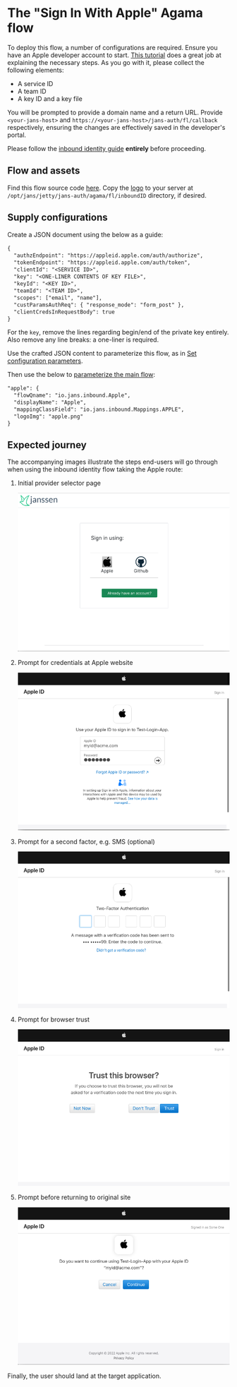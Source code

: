 # The "Sign In With Apple" Agama flow

To deploy this flow, a number of configurations are required. Ensure you have an Apple developer account to start. [This tutorial](https://github.com/ananay/apple-auth/blob/master/SETUP.md) does a great job at explaining the necessary steps. As you go with it, please collect the following elements:

- A service ID
- A team ID
- A key ID and a key file 

You will be prompted to provide a domain name and a return URL. Provide `<your-jans-host>` and `https://<your-jans-host>/jans-auth/fl/callback` respectively, ensuring the changes are effectively saved in the developer's portal.

Please follow the [inbound identity guide](../README.md) **entirely** before proceeding.

## Flow and assets

Find this flow source code [here](https://github.com/JanssenProject/jans/raw/replace-janssen-version/docs/script-catalog/agama/inboundID/apple/io.jans.inbound.Apple). Copy the [logo](https://github.com/JanssenProject/jans/raw/replace-janssen-version/docs/script-catalog/agama/inboundID/apple/apple.png) to your server at `/opt/jans/jetty/jans-auth/agama/fl/inboundID` directory, if desired.

## Supply configurations

Create a JSON document using the below as a guide:

```
{
  "authzEndpoint": "https://appleid.apple.com/auth/authorize",
  "tokenEndpoint": "https://appleid.apple.com/auth/token",
  "clientId": "<SERVICE ID>",
  "key": "<ONE-LINER CONTENTS OF KEY FILE>",
  "keyId": "<KEY ID>",
  "teamId": "<TEAM ID>",
  "scopes": ["email", "name"],
  "custParamsAuthReq": { "response_mode": "form_post" },
  "clientCredsInRequestBody": true
}
```

For the `key`, remove the lines regarding begin/end of the private key entirely. Also remove any line breaks: a one-liner is required. 

Use the crafted JSON content to parameterize this flow, as in [Set configuration parameters](../README.md#set-configuration-parameters).

Then use the below to [parameterize the main flow](../README.md#parameterize-the-main-flow):

```
"apple": {
  "flowQname": "io.jans.inbound.Apple",
  "displayName": "Apple",
  "mappingClassField": "io.jans.inbound.Mappings.APPLE",
  "logoImg": "apple.png"
}
```

## Expected journey

The accompanying images illustrate the steps end-users will go through when using the inbound identity flow taking the Apple route:

1. Initial provider selector page

    ![provider selector](provider_selector.png)

1. Prompt for credentials at Apple website

    ![prompt credentials](SIWA_creds.png)

1. Prompt for a second factor, e.g. SMS (optional)

    ![prompt second factor](SIWA_MFA.png)

1. Prompt for browser trust

    ![browser trust](SIWA_trust.png)

1. Prompt before returning to original site

    ![prompt continue](SIWA_proceed.png)

Finally, the user should land at the target application.
